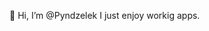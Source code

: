 👋 Hi, I’m @Pyndzelek
I just enjoy workig apps.

<!---
Pyndzelek/Pyndzelek is a ✨ special ✨ repository because its `README.md` (this file) appears on your GitHub profile.
You can click the Preview link to take a look at your changes.
--->
